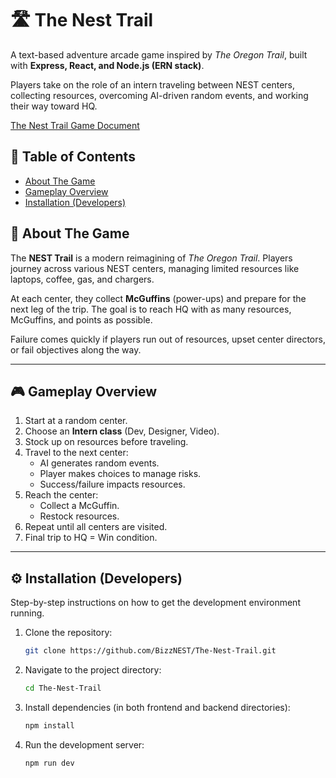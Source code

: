 # 🛣️ The Nest Trail

A text-based adventure arcade game inspired by *The Oregon Trail*, built with **Express, React, and Node.js (ERN stack)**.

Players take on the role of an intern traveling between NEST centers, collecting resources, overcoming AI-driven random events, and working their way toward HQ.  

[The Nest Trail Game Document](https://docs.google.com/document/d/152v0GMVGut542ITzNfpjr7s40q4v0ZtWRLWtSYlPOWw/edit?tab=t.0)

## 📖 Table of Contents

- [About The Game](#about-the-game)
- [Gameplay Overview](#gameplay-overview)
- [Installation (Developers)](#installation-developers)

## 📜 About The Game

The **NEST Trail** is a modern reimagining of *The Oregon Trail*. Players journey across various NEST centers, managing limited resources like laptops, coffee, gas, and chargers.  

At each center, they collect **McGuffins** (power-ups) and prepare for the next leg of the trip. The goal is to reach HQ with as many resources, McGuffins, and points as possible.

Failure comes quickly if players run out of resources, upset center directors, or fail objectives along the way.

---

## 🎮 Gameplay Overview
1. Start at a random center.  
2. Choose an **Intern class** (Dev, Designer, Video).  
3. Stock up on resources before traveling.  
4. Travel to the next center:
   - AI generates random events.  
   - Player makes choices to manage risks.  
   - Success/failure impacts resources.  
5. Reach the center:
   - Collect a McGuffin.  
   - Restock resources.  
6. Repeat until all centers are visited.  
7. Final trip to HQ = Win condition.  

---

## ⚙️ Installation (Developers)

Step-by-step instructions on how to get the development environment running.

1. Clone the repository:
    ```sh
    git clone https://github.com/BizzNEST/The-Nest-Trail.git
    ```
2. Navigate to the project directory:
    ```sh
    cd The-Nest-Trail
    ```
3. Install dependencies (in both frontend and backend directories):
    ```sh
    npm install
    ```
4. Run the development server:
    ```sh
    npm run dev
    ```

